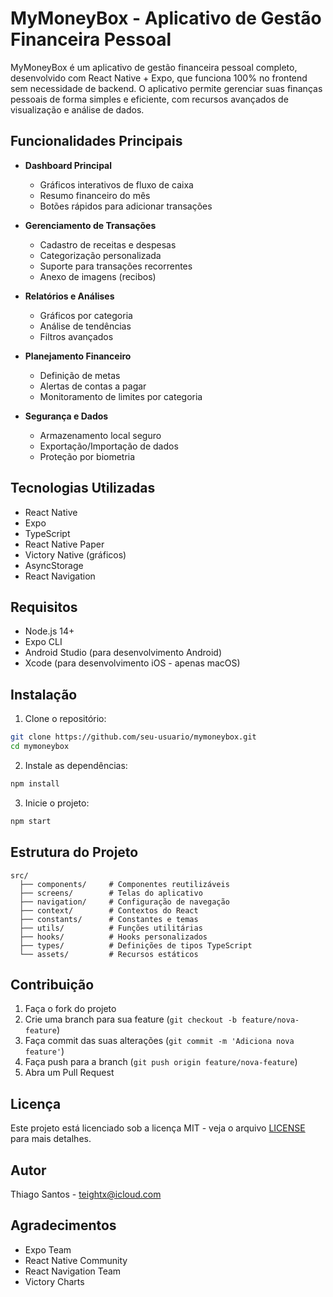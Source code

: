 # MyMoneyBox - Aplicativo de Gestão Financeira Pessoal

MyMoneyBox é um aplicativo de gestão financeira pessoal completo, desenvolvido com React Native + Expo, que funciona 100% no frontend sem necessidade de backend. O aplicativo permite gerenciar suas finanças pessoais de forma simples e eficiente, com recursos avançados de visualização e análise de dados.

## Funcionalidades Principais

- **Dashboard Principal**
  - Gráficos interativos de fluxo de caixa
  - Resumo financeiro do mês
  - Botões rápidos para adicionar transações

- **Gerenciamento de Transações**
  - Cadastro de receitas e despesas
  - Categorização personalizada
  - Suporte para transações recorrentes
  - Anexo de imagens (recibos)

- **Relatórios e Análises**
  - Gráficos por categoria
  - Análise de tendências
  - Filtros avançados

- **Planejamento Financeiro**
  - Definição de metas
  - Alertas de contas a pagar
  - Monitoramento de limites por categoria

- **Segurança e Dados**
  - Armazenamento local seguro
  - Exportação/Importação de dados
  - Proteção por biometria

## Tecnologias Utilizadas

- React Native
- Expo
- TypeScript
- React Native Paper
- Victory Native (gráficos)
- AsyncStorage
- React Navigation

## Requisitos

- Node.js 14+
- Expo CLI
- Android Studio (para desenvolvimento Android)
- Xcode (para desenvolvimento iOS - apenas macOS)

## Instalação

1. Clone o repositório:
```bash
git clone https://github.com/seu-usuario/mymoneybox.git
cd mymoneybox
```

2. Instale as dependências:
```bash
npm install
```

3. Inicie o projeto:
```bash
npm start
```

## Estrutura do Projeto

```
src/
  ├── components/     # Componentes reutilizáveis
  ├── screens/        # Telas do aplicativo
  ├── navigation/     # Configuração de navegação
  ├── context/        # Contextos do React
  ├── constants/      # Constantes e temas
  ├── utils/          # Funções utilitárias
  ├── hooks/          # Hooks personalizados
  ├── types/          # Definições de tipos TypeScript
  └── assets/         # Recursos estáticos
```

## Contribuição

1. Faça o fork do projeto
2. Crie uma branch para sua feature (`git checkout -b feature/nova-feature`)
3. Faça commit das suas alterações (`git commit -m 'Adiciona nova feature'`)
4. Faça push para a branch (`git push origin feature/nova-feature`)
5. Abra um Pull Request

## Licença

Este projeto está licenciado sob a licença MIT - veja o arquivo [LICENSE](LICENSE) para mais detalhes.

## Autor

Thiago Santos - [teightx@icloud.com](mailto:seu-email@exemplo.com)

## Agradecimentos

- Expo Team
- React Native Community
- React Navigation Team
- Victory Charts 
